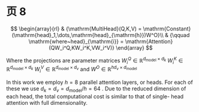 # 页 8
$$
\begin{array}{rl} & {\mathrm{MultiHead}(Q,K,V) = \mathrm{Constant}(\mathrm{head}_1,\dots,\mathrm{head}_{\mathrm{h}})W^O}\\ & {\qquad \mathrm{where~head}_{\mathrm{i}} = \mathrm{Attention}(QW_i^Q,KW_i^K,VW_i^V)} \end{array}
$$

Where the projections are parameter matrices  $W_{i}^{Q}\in \mathbb{R}^{d_{\mathrm{model}}\times d_{k}}$ $W_{i}^{K}\in \mathbb{R}^{d_{\mathrm{model}}\times d_{k}}$ $W_{i}^{V}\in \mathbb{R}^{d_{\mathrm{model}}\times d_{v}}$  and  $W^{O}\in \mathbb{R}^{h d_{v}\times d_{\mathrm{model}}}$

In this work we employ  $h = 8$  parallel attention layers, or heads. For each of these we use  $d_{k} = d_{v} = d_{\mathrm{model}} / h = 64$ . Due to the reduced dimension of each head, the total computational cost is similar to that of single- head attention with full dimensionality.